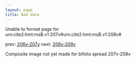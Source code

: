 ```yaml
---
layout: page
title: Bad data
---
```


Unable to format page for urn:cite2:hmt:msB.v1:207v#urn:cite2:hmt:msB.v1:208v#

prev: [206v-207v](../206v-207v/) next: [208v-209v](../208v-209v/)

Composite image not yet made for bifolio spread 207v-208v

